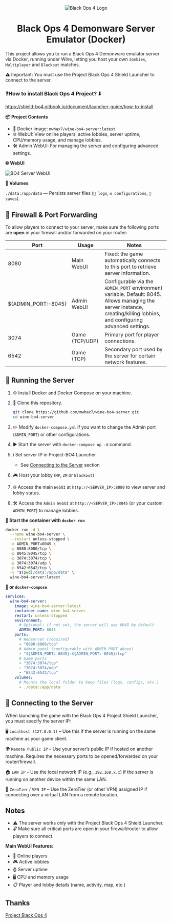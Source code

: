 <p align="center">
  <img src="https://i.imgur.com/MvOB1uA.png" alt="Black Ops 4 Logo">
</p>

<h1 align="center">Black Ops 4 Demonware Server Emulator (Docker)</h1>

This project allows you to run a Black Ops 4 Demonware emulator server via Docker, running under Wine, letting you host your own `Zombies`, `Multiplayer` and `Blackout` matches.

⚠️ Important: You must use the Project Black Ops 4 Shield Launcher to connect to the server.

### ❓How to install Black Ops 4 Project? ⬇️

https://shield-bo4.gitbook.io/document/launcher-guide/how-to-install

**📦 Project Contents**
- 🐳 Docker image: `mwhax7/wine-bo4-server:latest`
- 🌐 WebUI: View online players, active lobbies, server uptime, CPU/memory usage, and manage lobbies.
- 🛠️ Admin WebUI: For managing the server and configuring advanced settings.


**🌐 WebUI**

<img src="https://i.imgur.com/wM9p2iM.png" alt="BO4 Server WebUI">


**💾 Volumes**

`./data:/app/data` — Persists server files (`📜 logs`, `⚙️ configurations`, `💾 saves`).

## 🧱 Firewall & Port Forwarding

To allow players to connect to your server, make sure the following ports are **open** in your firewall and/or forwarded on your router:

| Port                | Usage             | Notes                                                                                                                                                                    |
| ------------------- | ----------------- | ------------------------------------------------------------------------------------------------------------------------------------------------------------------------ |
| 8080                | Main WebUI        | Fixed: the game automatically connects to this port to retrieve server information.                                                                                      |
| ${ADMIN_PORT:-8045} | Admin WebUI       | Configurable via the `ADMIN_PORT` environment variable. Default: 8045. Allows managing the server instance, creating/killing lobbies, and configuring advanced settings. |
| 3074                | Game (TCP/UDP)    | Primary port for player connections.                                                                                                                                     |
| 6542                | Game (TCP)        | Secondary port used by the server for certain network features.                                                                                                          |

## 🚀 Running the Server

1. ⚙️ Install Docker and Docker Compose on your machine.

2. 📂 Clone this repository.

   ```sh
   git clone https://github.com/mwhax7/wine-bo4-server.git
   cd wine-bo4-server
   ```

5. ✏️ Modify `docker-compose.yml` if you want to change the Admin port (`ADMIN_PORT`) or other configurations.

6. ▶️ Start the server with `docker-compose up -d` command.

7. ℹ️ Set server IP in Project-BO4 Launcher

   - See [Connecting to the Server](https://github.com/mwhax7/wine-bo4-server#-connecting-to-the-server) section

9. 🎮 Host your lobby (`MP`, `ZM` or `Blackout`)

10. 🌐 Access the main `WebUI` at `http://<SERVER_IP>:8080`
 to view server and lobby status.

11. 🛠️ Access the `Admin WebUI` at `http://<SERVER_IP>:8045`
 (or your custom `ADMIN_PORT`) to manage lobbies.

**🐳 Start the container with `docker run`**

```sh
docker run -d \
  --name wine-bo4-server \
  --restart unless-stopped \
  -e ADMIN_PORT=8045 \
  -p 8080:8080/tcp \
  -p 8045:8045/tcp \
  -p 3074:3074/tcp \
  -p 3074:3074/udp \
  -p 6542:6542/tcp \
  -v "$(pwd)/data:/app/data" \
  wine-bo4-server:latest
```

**🐙 or `docker-compose`**

```yaml
services:
  wine-bo4-server:
    image: wine-bo4-server:latest
    container_name: wine-bo4-server
    restart: unless-stopped
    environment:
      # Optional: if not set, the server will use 8045 by default
      ADMIN_PORT: 8045
    ports:
      # Webserver (required)
      - "8080:8080/tcp"
      # Admin panel (configurable with ADMIN_PORT above)
      - "${ADMIN_PORT:-8045}:${ADMIN_PORT:-8045}/tcp"
      # Game ports
      - "3074:3074/tcp"
      - "3074:3074/udp"
      - "6542:6542/tcp"
    volumes:
      # Mounts the local folder to keep files (logs, configs, etc.)
      - ./data:/app/data
```

## 🔌 Connecting to the Server

When launching the game with the Black Ops 4 Project Shield Launcher, you must specify the server IP:

🖥️ `Localhost (127.0.0.1)` – Use this if the server is running on the same machine as your game client.

🌍 `Remote Public IP` – Use your server’s public IP if hosted on another machine. Requires the necessary ports to be opened/forwarded on your router/firewall.

🏠 `LAN IP` – Use the local network IP (e.g., `192.168.x.x`) if the server is running on another device within the same LAN.

🔗 `ZeroTier` / `VPN IP` – Use the ZeroTier (or other VPN) assigned IP if connecting over a virtual LAN from a remote location.

## Notes
- ⚠️ The server works only with the Project Black Ops 4 Shield Launcher.
- 🔓 Make sure all critical ports are open in your firewall/router to allow players to connect.

**Main WebUI Features:**
- 👥 Online players
- 🎮 Active lobbies
- ⌚ Server uptime
- 🖥️ CPU and memory usage
- 📋 Player and lobby details (name, activity, map, etc.)

## Thanks
[Project Black Ops 4](https://github.com/project-bo4)

